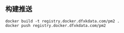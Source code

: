 ## 构建推送

```
docker build -t registry.docker.dfxkdata.com/pm2 .
docker push registry.docker.dfxkdata.com/pm2
```

